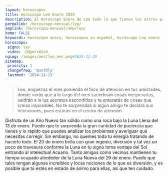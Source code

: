 ```yaml
---
layout: horoscopos
title: Horoscopo Leo Enero 2025
description: El Horóscopo Enero de Leo todo lo que tienen los astros preparados para este mes, amor, trabajo, familia. Todo sobre astrologia, tarot, predicciones. Horoscopo gratis en español, predicciones y astrología.
permalink: /horoscopo-mensual/leo/
amplink: /horoscopo-mensual/amp/leo/
home: FALSE
keywords: horóscopo enero, horoscopos en español, horóscopo Leo enero , horóscopo esperanza gracia, horoscop, horóscopos gratis, horoscopo Leo, Tarot, Astrologia, Zodíaco, Leo, horoscopo gratis, horoscopo del mes 
horoscopo:
 signo: leo
 video: -DQpmrrAIeU
ogimg: /images/mes/leo_mes.png#2024-12-29
sitemap:
 priority: 1
 changefreq: 'monthly'
 lastmod: '2024-12-29'
---
```



 > Leo, empiezas el mes poniendo el foco de atención en tus amistades, donde verás que a lo largo del mes sucederán cosas inesperadas, saldrán a la luz secretos escondidos y te enterarás de cosas que creías imposibles. No te sorprendas si algún amigo te declara sus intenciones, pues estarás en el centro de atención.



Disfruta de un Año Nuevo tan sólido como una roca bajo la Luna Llena del 13 de enero. Puede que te sorprenda la gran cantidad de paciencia que tienes y lo rápido que puedes analizar los problemas y averiguar qué necesitas corregir. Sin embargo, no quemes toda tu energía tratando de hacerlo todo. El 20 de enero brilla con gran ingenio, diversión y tal vez un poco de travesura conforme la Luna en tu signo toma ventaja del Sol entrando al intelectual Acuario. Tanto amigos como vecinos mantienen tu tiempo ocupado alrededor de la Luna Nueva del 29 de enero. Puede que tales tengan algunas increíbles y locas nociones de lo que es diversión, y es posible que tú estés en estado de ánimo para ellas, así que ten cuidado.